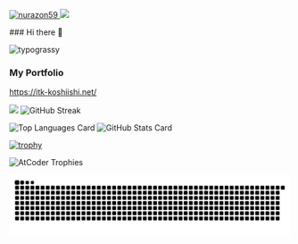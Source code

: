 <p align="left">
  <a href="https://github.com/nurazon59/nurazon59/">
    <img src="https://komarev.com/ghpvc/?username=nurazon59" alt="nurazon59" />
  </a>
  <a href="https://github.com/nurazon59">
    <img height="20" src="https://img.shields.io/github/followers/nurazon59?label=follow&logo=github&style=flat" />
  </a>
</p>
### Hi there 👋

![typograssy](https://typograssy.deno.dev/api?text=nurazon59)

### My Portfolio
https://itk-koshiishi.net/

![](https://github-profile-summary-cards.vercel.app/api/cards/profile-details?username=nurazon59&theme=2077&count_private=true)
![GitHub Streak](https://streak-stats.demolab.com/?user=nurazon59&theme=tokyonight)

<div align="left">
  <img src="https://github-readme-stats.vercel.app/api/top-langs/?username=nurazon59&layout=compact&theme=tokyonight&count_private=true" alt="Top Languages Card" width="35%" />
  <img src="https://github-readme-stats.vercel.app/api?username=nurazon59&theme=tokyonight&count_private=true" alt="GitHub Stats Card" width="40%" />
</div>

[![trophy](https://github-profile-trophy.vercel.app/?username=nurazon59&theme=onedark&count_private=true)](https://github-profile-trophy.vercel.app/?username=nurazon59&theme=tokyonight)

![AtCoder Trophies](https://atcoder-trophies.vercel.app/api/v1/atcoder?username=itsuki_54&theme=monokai)

<picture>
  <source media="(prefers-color-scheme: dark)" srcset="./img/snake-dark.svg">
  <source media="(prefers-color-scheme: light)" srcset="./img/snake.svg">
  <img alt="github contribution grid snake animation" src="./img/snake.svg">
</picture>
